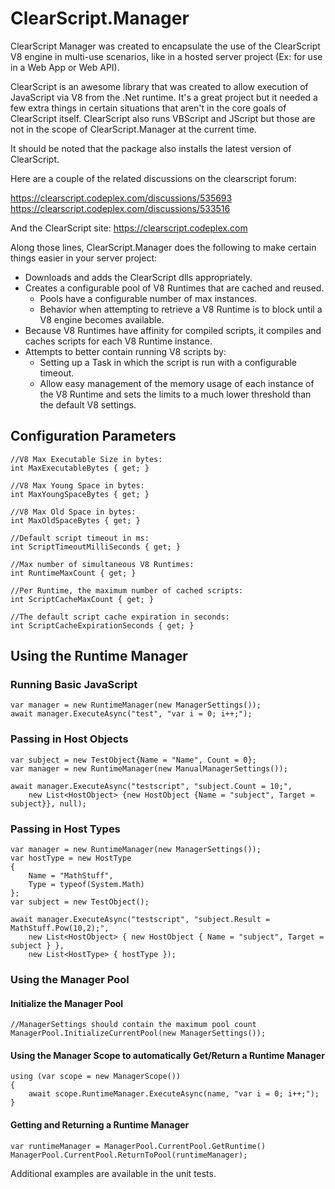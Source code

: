 # ClearScript.Manager

ClearScript Manager was created to encapsulate the use of the ClearScript V8 engine in multi-use scenarios, like in a hosted server project (Ex: for use in a Web App or Web API).

ClearScript is an awesome library that was created to allow execution of JavaScript via V8 from the .Net runtime. 
It's a great project but it needed a few extra things in certain situations that aren't in the core goals of ClearScript itself.
ClearScript also runs VBScript and JScript but those are not in the scope of ClearScript.Manager at the current time.

It should be noted that the package also installs the latest version of ClearScript.

Here are a couple of the related discussions on the clearscript forum:

<https://clearscript.codeplex.com/discussions/535693>  
<https://clearscript.codeplex.com/discussions/533516>  

And the ClearScript site: https://clearscript.codeplex.com

Along those lines, ClearScript.Manager does the following to make certain things easier in your server project:

* Downloads and adds the ClearScript dlls appropriately.
* Creates a configurable pool of V8 Runtimes that are cached and reused.
	- Pools have a configurable number of max instances.
	- Behavior when attempting to retrieve a V8 Runtime is to block until a V8 engine becomes available.
* Because V8 Runtimes have affinity for compiled scripts, it compiles and caches scripts for each V8 Runtime instance.
* Attempts to better contain running V8 scripts by:
	- Setting up a Task in which the script is run with a configurable timeout.
	- Allow easy management of the memory usage of each instance of the V8 Runtime and sets the limits to a much lower threshold than the default V8 settings. 

## Configuration Parameters
  
    //V8 Max Executable Size in bytes:  
    int MaxExecutableBytes { get; }

    //V8 Max Young Space in bytes:
    int MaxYoungSpaceBytes { get; }
        
	//V8 Max Old Space in bytes:  
	int MaxOldSpaceBytes { get; }
        
	//Default script timeout in ms:
	int ScriptTimeoutMilliSeconds { get; }  

	//Max number of simultaneous V8 Runtimes:  
	int RuntimeMaxCount { get; }
        
	//Per Runtime, the maximum number of cached scripts:  
	int ScriptCacheMaxCount { get; }
        
	//The default script cache expiration in seconds:  
	int ScriptCacheExpirationSeconds { get; }


## Using the Runtime Manager

### Running Basic JavaScript

    var manager = new RuntimeManager(new ManagerSettings());  
    await manager.ExecuteAsync("test", "var i = 0; i++;");

### Passing in Host Objects

    var subject = new TestObject{Name = "Name", Count = 0};
    var manager = new RuntimeManager(new ManualManagerSettings());

    await manager.ExecuteAsync("testscript", "subject.Count = 10;",
        new List<HostObject> {new HostObject {Name = "subject", Target = subject}}, null);

### Passing in Host Types

    var manager = new RuntimeManager(new ManagerSettings());
    var hostType = new HostType
    {
        Name = "MathStuff",
        Type = typeof(System.Math)
    };
    var subject = new TestObject();

    await manager.ExecuteAsync("testscript", "subject.Result = MathStuff.Pow(10,2);", 
        new List<HostObject> { new HostObject { Name = "subject", Target = subject } }, 
        new List<HostType> { hostType });

### Using the Manager Pool

#### Initialize the Manager Pool

	//ManagerSettings should contain the maximum pool count
	ManagerPool.InitializeCurrentPool(new ManagerSettings());

#### Using the Manager Scope to automatically Get/Return a Runtime Manager

    using (var scope = new ManagerScope())
	{
		await scope.RuntimeManager.ExecuteAsync(name, "var i = 0; i++;");
	}

#### Getting and Returning a Runtime Manager

	var runtimeManager = ManagerPool.CurrentPool.GetRuntime()
	ManagerPool.CurrentPool.ReturnToPool(runtimeManager);


Additional examples are available in the unit tests.
